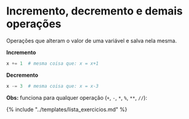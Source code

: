 # Incremento, decremento e demais operações

Operações que alteram o valor de uma variável e salva nela mesma. 

**Incremento**
```python
x += 1  # mesma coisa que: x = x+1
```

**Decremento**
```python
x -= 3  # mesma coisa que: x = x-3
```

**Obs:** funciona para qualquer operação (`+`, `-`, `*`, `%`, `**`, `//`):


{% include "../templates/lista_exercicios.md" %}